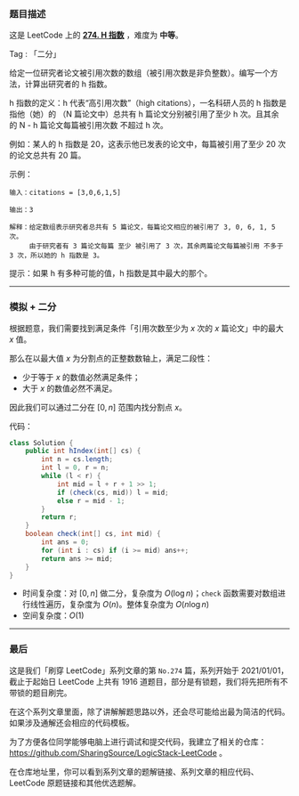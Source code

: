 ### 题目描述

这是 LeetCode 上的 **[274. H 指数](https://leetcode-cn.com/problems/h-index/solution/gong-shui-san-xie-li-yong-er-duan-xing-z-1jxw/)** ，难度为 **中等**。

Tag : 「二分」



给定一位研究者论文被引用次数的数组（被引用次数是非负整数）。编写一个方法，计算出研究者的 h 指数。

h 指数的定义：h 代表“高引用次数”（high citations），一名科研人员的 h 指数是指他（她）的 （N 篇论文中）总共有 h 篇论文分别被引用了至少 h 次。且其余的 N - h 篇论文每篇被引用次数 不超过 h 次。

例如：某人的 h 指数是 20，这表示他已发表的论文中，每篇被引用了至少 20 次的论文总共有 20 篇。


示例：
```
输入：citations = [3,0,6,1,5]

输出：3 

解释：给定数组表示研究者总共有 5 篇论文，每篇论文相应的被引用了 3, 0, 6, 1, 5 次。
     由于研究者有 3 篇论文每篇 至少 被引用了 3 次，其余两篇论文每篇被引用 不多于 3 次，所以她的 h 指数是 3。
```

提示：如果 h 有多种可能的值，h 指数是其中最大的那个。

---

### 模拟 + 二分

根据题意，我们需要找到满足条件「引用次数至少为 $x$ 次的 $x$ 篇论文」中的最大 $x$ 值。

那么在以最大值 $x$ 为分割点的正整数数轴上，满足二段性：

* 少于等于 $x$ 的数值必然满足条件；
* 大于 $x$ 的数值必然不满足。

因此我们可以通过二分在 $[0, n]$ 范围内找分割点 $x$。

代码：
```Java []
class Solution {
    public int hIndex(int[] cs) {
        int n = cs.length;
        int l = 0, r = n;
        while (l < r) {
            int mid = l + r + 1 >> 1;
            if (check(cs, mid)) l = mid;
            else r = mid - 1;
        }
        return r;
    }
    boolean check(int[] cs, int mid) {
        int ans = 0;
        for (int i : cs) if (i >= mid) ans++;
        return ans >= mid;
    }
}
```
* 时间复杂度：对 $[0, n]$ 做二分，复杂度为 $O(\log{n})$；`check` 函数需要对数组进行线性遍历，复杂度为 $O(n)$。整体复杂度为 $O(n\log{n})$
* 空间复杂度：$O(1)$

---

### 最后

这是我们「刷穿 LeetCode」系列文章的第 `No.274` 篇，系列开始于 2021/01/01，截止于起始日 LeetCode 上共有 1916 道题目，部分是有锁题，我们将先把所有不带锁的题目刷完。

在这个系列文章里面，除了讲解解题思路以外，还会尽可能给出最为简洁的代码。如果涉及通解还会相应的代码模板。

为了方便各位同学能够电脑上进行调试和提交代码，我建立了相关的仓库：https://github.com/SharingSource/LogicStack-LeetCode 。

在仓库地址里，你可以看到系列文章的题解链接、系列文章的相应代码、LeetCode 原题链接和其他优选题解。

